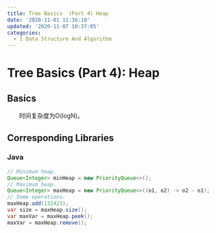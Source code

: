 ```yaml
---
title: Tree Basics  (Part 4) Heap
date: '2020-11-01 11:36:10'
updated: '2020-11-07 10:37:05'
categories:
  - 1 Data Structure And Algorithm
---
```

# Tree Basics (Part 4): Heap

## Basics

　　时间复杂度为O(logN)。

## Corresponding Libraries

### Java

```java
// Minimum heap.
Queue<Integer> minHeap = new PriorityQueue<>();
// Maximum heap.
Queue<Integer> maxHeap = new PriorityQueue<>((o1, o2) -> o2 - o1);
// Some operations.
maxHeap.add(132423);
var size = maxHeap.size();
var maxVar = maxHeap.peek();
maxVar = maxHeap.remove();
```

